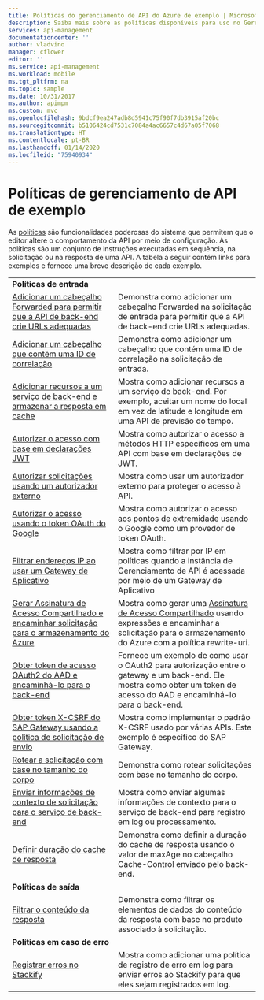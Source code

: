 ```yaml
---
title: Políticas do gerenciamento de API do Azure de exemplo | Microsoft Docs
description: Saiba mais sobre as políticas disponíveis para uso no Gerenciamento de API do Azure.
services: api-management
documentationcenter: ''
author: vladvino
manager: cflower
editor: ''
ms.service: api-management
ms.workload: mobile
ms.tgt_pltfrm: na
ms.topic: sample
ms.date: 10/31/2017
ms.author: apimpm
ms.custom: mvc
ms.openlocfilehash: 9bdcf9ea247adb8d5941c75f90f7db3915af20bc
ms.sourcegitcommit: b5106424cd7531c7084a4ac6657c4d67a05f7068
ms.translationtype: HT
ms.contentlocale: pt-BR
ms.lasthandoff: 01/14/2020
ms.locfileid: "75940934"
---
```

# <a name="api-management-policy-samples"></a>Políticas de gerenciamento de API de exemplo

As [políticas](api-management-howto-policies.md) são funcionalidades poderosas do sistema que permitem que o editor altere o comportamento da API por meio de configuração. As políticas são um conjunto de instruções executadas em sequência, na solicitação ou na resposta de uma API. A tabela a seguir contém links para exemplos e fornece uma breve descrição de cada exemplo.

|                                                                                                                                                                      |                                                                                                                                                                                                                             |
| -------------------------------------------------------------------------------------------------------------------------------------------------------------------- | --------------------------------------------------------------------------------------------------------------------------------------------------------------------------------------------------------------------------- |
| **Políticas de entrada**                                                                                                                                                 |                                                                                                                                                                                                                             |
| [Adicionar um cabeçalho Forwarded para permitir que a API de back-end crie URLs adequadas](./policies/set-header-to-enable-backend-to-construct-urls.md?toc=api-management/toc.json) | Demonstra como adicionar um cabeçalho Forwarded na solicitação de entrada para permitir que a API de back-end crie URLs adequadas.                                                                                                        |
| [Adicionar um cabeçalho que contém uma ID de correlação](./policies/add-correlation-id.md?toc=api-management/toc.json)                                                             | Demonstra como adicionar um cabeçalho que contém uma ID de correlação na solicitação de entrada.                                                                                                                                        |
| [Adicionar recursos a um serviço de back-end e armazenar a resposta em cache](./policies/cache-response.md?toc=api-management/toc.json)                                             | Mostra como adicionar recursos a um serviço de back-end. Por exemplo, aceitar um nome do local em vez de latitude e longitude em uma API de previsão do tempo.                                                                    |
| [Autorizar o acesso com base em declarações JWT](./policies/authorize-request-based-on-jwt-claims.md?toc=api-management/toc.json)                                              | Mostra como autorizar o acesso a métodos HTTP específicos em uma API com base em declarações de JWT.                                                                                                                                       |
| [Autorizar solicitações usando um autorizador externo](./policies/authorize-request-using-external-authorizer.md)                                                   | Mostra como usar um autorizador externo para proteger o acesso à API.                                                                                                                                                               |
| [Autorizar o acesso usando o token OAuth do Google](./policies/use-google-as-oauth-token-provider.md?toc=api-management/toc.json)                                            | Mostra como autorizar o acesso aos pontos de extremidade usando o Google como um provedor de token OAuth.                                                                                                                                    |
| [Filtrar endereços IP ao usar um Gateway de Aplicativo](./policies/filter-ip-addresses-when-using-appgw.md) | Mostra como filtrar por IP em políticas quando a instância de Gerenciamento de API é acessada por meio de um Gateway de Aplicativo
| [Gerar Assinatura de Acesso Compartilhado e encaminhar solicitação para o armazenamento do Azure](./policies/generate-shared-access-signature.md?toc=api-management/toc.json)                  | Mostra como gerar uma [Assinatura de Acesso Compartilhado](https://docs.microsoft.com/azure/storage/storage-dotnet-shared-access-signature-part-1) usando expressões e encaminhar a solicitação para o armazenamento do Azure com a política rewrite-uri. |
| [Obter token de acesso OAuth2 do AAD e encaminhá-lo para o back-end](./policies/use-oauth2-for-authorization.md?toc=api-management/toc.json)                             | Fornece um exemplo de como usar o OAuth2 para autorização entre o gateway e um back-end. Ele mostra como obter um token de acesso do AAD e encaminhá-lo para o back-end.                                                    |
| [Obter token X-CSRF do SAP Gateway usando a política de solicitação de envio](./policies/get-x-csrf-token-from-sap-gateway.md?toc=api-management/toc.json)                           | Mostra como implementar o padrão X-CSRF usado por várias APIs. Este exemplo é específico do SAP Gateway.                                                                                                                           |
| [Rotear a solicitação com base no tamanho do corpo](./policies/route-requests-based-on-size.md?toc=api-management/toc.json)                                            | Demonstra como rotear solicitações com base no tamanho do corpo.                                                                                                                                                       |
| [Enviar informações de contexto de solicitação para o serviço de back-end](./policies/send-request-context-info-to-backend-service.md?toc=api-management/toc.json)                    | Mostra como enviar algumas informações de contexto para o serviço de back-end para registro em log ou processamento.                                                                                                                                |
| [Definir duração do cache de resposta](./policies/set-cache-duration.md?toc=api-management/toc.json)                                                                          | Demonstra como definir a duração do cache de resposta usando o valor de maxAge no cabeçalho Cache-Control enviado pelo back-end.                                                                                                             |
| **Políticas de saída**                                                                                                                                                |                                                                                                                                                                                                                             |
| [Filtrar o conteúdo da resposta](./policies/filter-response-content.md?toc=api-management/toc.json)                                                                         | Demonstra como filtrar os elementos de dados do conteúdo da resposta com base no produto associado à solicitação.                                                                                                        |
| **Políticas em caso de erro**                                                                                                                                                |                                                                                                                                                                                                                             |
| [Registrar erros no Stackify](./policies/log-errors-to-stackify.md?toc=api-management/toc.json)                                                                           | Mostra como adicionar uma política de registro de erro em log para enviar erros ao Stackify para que eles sejam registrados em log.                                                                                                                                            |
